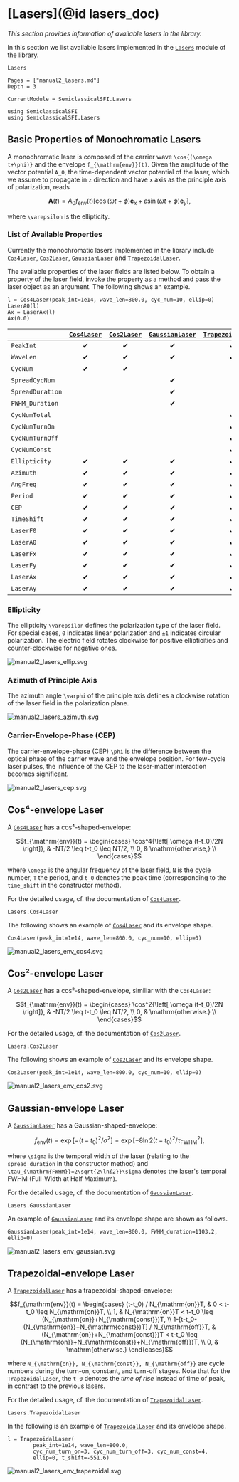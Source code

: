 # [Lasers](@id lasers_doc)

*This section provides information of available lasers in the library.*

In this section we list available lasers implemented in the [`Lasers`](@ref) module of the library.

```@docs
Lasers
```

```@contents
Pages = ["manual2_lasers.md"]
Depth = 3
```

```@meta
CurrentModule = SemiclassicalSFI.Lasers
```

```@setup manual_lasers
using SemiclassicalSFI
using SemiclassicalSFI.Lasers
```


## Basic Properties of Monochromatic Lasers

A monochromatic laser is composed of the carrier wave ``\cos{(\omega t+\phi)}`` and the envelope ``f_{\mathrm{env}}(t)``.
Given the amplitude of the vector potential ``A_0``, the time-dependent vector potential of the laser,
which we assume to propagate in ``z`` direction and have ``x`` axis as the principle axis of polarization, reads
```math
\bm{A}(t) =  A_0 f_{\mathrm{env}}(t) \left[ \cos{(\omega t+\phi)} \bm{e}_x + \varepsilon \sin{(\omega t+\phi)} \bm{e}_y \right],
```
where ``\varepsilon`` is the ellipticity.

### List of Available Properties

Currently the monochromatic lasers implemented in the library include
[`Cos4Laser`](@ref), [`Cos2Laser`](@ref), [`GaussianLaser`](@ref) and [`TrapezoidalLaser`](@ref).

The available properties of the laser fields are listed below.
To obtain a property of the laser field, invoke the property as a method and pass the laser object as an argument. The following shows an example.

```@repl manual_lasers
l = Cos4Laser(peak_int=1e14, wave_len=800.0, cyc_num=10, ellip=0)
LaserA0(l)
Ax = LaserAx(l)
Ax(0.0)
```

|               |[`Cos4Laser`](@ref) | [`Cos2Laser`](@ref) | [`GaussianLaser`](@ref) | [`TrapezoidalLaser`](@ref) |
|:--------------|:-:|:-:|:-:|:-:|
|`PeakInt`      | ✔ | ✔ | ✔ | ✔ |
|`WaveLen`      | ✔ | ✔ | ✔ | ✔ |
|`CycNum`       | ✔ | ✔ |   |   |
|`SpreadCycNum` |   |   | ✔ |   |
|`SpreadDuration`|  |   | ✔ |   |
|`FWHM_Duration`|   |   | ✔ |   |
|`CycNumTotal`  |   |   |   | ✔ |
|`CycNumTurnOn` |   |   |   | ✔ |
|`CycNumTurnOff`|   |   |   | ✔ |
|`CycNumConst`  |   |   |   | ✔ |
|`Ellipticity`  | ✔ | ✔ | ✔ | ✔ |
|`Azimuth`      | ✔ | ✔ | ✔ | ✔ |
|`AngFreq`      | ✔ | ✔ | ✔ | ✔ |
|`Period`       | ✔ | ✔ | ✔ | ✔ |
|`CEP`          | ✔ | ✔ | ✔ | ✔ |
|`TimeShift`    | ✔ | ✔ | ✔ | ✔ |
|`LaserF0`      | ✔ | ✔ | ✔ | ✔ |
|`LaserA0`      | ✔ | ✔ | ✔ | ✔ |
|`LaserFx`      | ✔ | ✔ | ✔ | ✔ |
|`LaserFy`      | ✔ | ✔ | ✔ | ✔ |
|`LaserAx`      | ✔ | ✔ | ✔ | ✔ |
|`LaserAy`      | ✔ | ✔ | ✔ | ✔ |

### Ellipticity

The ellipticity ``\varepsilon`` defines the polarization type of the laser field.
For special cases, `0` indicates linear polarization and `±1` indicates circular polarization. The electric field rotates clockwise for positive ellipticities and counter-clockwise for negative ones.

![manual2_lasers_ellip.svg](./assets/manual2_lasers_ellip.svg)


### Azimuth of Principle Axis

The azimuth angle ``\varphi`` of the principle axis defines a clockwise rotation of the laser field in the polarization plane.

![manual2_lasers_azimuth.svg](./assets/manual2_lasers_azimuth.svg)


### Carrier-Envelope-Phase (CEP)

The carrier-envelope-phase (CEP) ``\phi`` is the difference between the optical phase of the carrier wave and the envelope position. For few-cycle laser pulses, the influence of the CEP to the laser-matter interaction becomes significant.

![manual2_lasers_cep.svg](./assets/manual2_lasers_cep.svg)


## Cos⁴-envelope Laser

A [`Cos4Laser`](@ref) has a cos⁴-shaped-envelope:
```math
f_{\mathrm{env}}(t) =
    \begin{cases}
    \cos^4{\left[ \omega (t-t_0)/2N \right]},   & -NT/2 \leq t-t_0 \leq NT/2, \\
    0,                                          & \mathrm{otherwise,} \\
    \end{cases}
```
where ``\omega`` is the angular frequency of the laser field, ``N`` is the cycle number, ``T`` the period, and ``t_0`` denotes the peak time (corresponding to the `time_shift` in the constructor method).

For the detailed usage, cf. the documentation of [`Cos4Laser`](@ref).

```@docs
Lasers.Cos4Laser
```

The following shows an example of [`Cos4Laser`](@ref) and its envelope shape.

```@repl manual_lasers
Cos4Laser(peak_int=1e14, wave_len=800.0, cyc_num=10, ellip=0)
```

![manual2_lasers_env_cos4.svg](./assets/manual2_lasers_env_cos4.svg)


## Cos²-envelope Laser

A [`Cos2Laser`](@ref) has a cos²-shaped-envelope, similiar with the `Cos4Laser`:
```math
f_{\mathrm{env}}(t) =
    \begin{cases}
    \cos^2{\left[ \omega (t-t_0)/2N \right]},   & -NT/2 \leq t-t_0 \leq NT/2, \\
    0,                                          & \mathrm{otherwise.} \\
    \end{cases}
```

For the detailed usage, cf. the documentation of [`Cos2Laser`](@ref).

```@docs
Lasers.Cos2Laser
```

The following shows an example of [`Cos2Laser`](@ref) and its envelope shape.

```@repl manual_lasers
Cos2Laser(peak_int=1e14, wave_len=800.0, cyc_num=10, ellip=0)
```

![manual2_lasers_env_cos2.svg](./assets/manual2_lasers_env_cos2.svg)


## Gaussian-envelope Laser

A [`GaussianLaser`](@ref) has a Gaussian-shaped-envelope:
```math
f_{\mathrm{env}}(t) = \exp{\left[ -(t-t_0)^2/\sigma^2 \right]} = \exp{\left[ -8\ln{2}(t-t_0)^2/\tau_{\mathrm{FWHM}}^2 \right]},
```
where ``\sigma`` is the temporal width of the laser (relating to the `spread_duration` in the constructor method) and ``\tau_{\mathrm{FWHM}}=2\sqrt{2\ln{2}}\sigma`` denotes the laser's temporal FWHM (Full-Width at Half Maximum).

For the detailed usage, cf. the documentation of [`GaussianLaser`](@ref).

```@docs
Lasers.GaussianLaser
```

An example of [`GaussianLaser`](@ref) and its envelope shape are shown as follows.

```@repl manual_lasers
GaussianLaser(peak_int=1e14, wave_len=800.0, FWHM_duration=1103.2, ellip=0)
```

![manual2_lasers_env_gaussian.svg](./assets/manual2_lasers_env_gaussian.svg)


## Trapezoidal-envelope Laser

A [`TrapezoidalLaser`](@ref) has a trapezoidal-shaped-envelope:
```math
f_{\mathrm{env}}(t) =
    \begin{cases}
        (t-t_0) / N_{\mathrm{on}}T,
                & 0 < t-t_0 \leq N_{\mathrm{on}}T, \\
        1,
                & N_{\mathrm{on}}T < t-t_0 \leq (N_{\mathrm{on}}+N_{\mathrm{const}})T, \\
        1-[t-t_0-(N_{\mathrm{on}}+N_{\mathrm{const}})T] / N_{\mathrm{off}}T,
                & (N_{\mathrm{on}}+N_{\mathrm{const}})T < t-t_0 \leq (N_{\mathrm{on}}+N_{\mathrm{const}}+N_{\mathrm{off}})T, \\
        0,
                & \mathrm{otherwise.}
    \end{cases}
```
where ``N_{\mathrm{on}}, N_{\mathrm{const}}, N_{\mathrm{off}}`` are cycle numbers during the turn-on, constant, and turn-off stages. Note that for the `TrapezoidalLaser`, the ``t_0`` denotes the *time of rise* instead of time of peak, in contrast to the previous lasers.

For the detailed usage, cf. the documentation of [`TrapezoidalLaser`](@ref).

```@docs
Lasers.TrapezoidalLaser
```

In the following is an example of [`TrapezoidalLaser`](@ref) and its envelope shape.

```@repl manual_lasers
l = TrapezoidalLaser(
        peak_int=1e14, wave_len=800.0,
        cyc_num_turn_on=3, cyc_num_turn_off=3, cyc_num_const=4,
        ellip=0, t_shift=-551.6)
```

![manual2_lasers_env_trapezoidal.svg](./assets/manual2_lasers_env_trapezoidal.svg)

